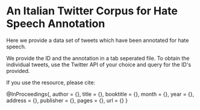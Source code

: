 # An Italian Twitter Corpus for Hate Speech Annotation

Here we provide a data set of tweets which have been annotated for hate speech.

We provide the ID and the annotation in a tab seperated file. To obtain the individual tweets, use the Twitter API of your choice and query for the ID's provided.

If you use the resource, please cite:

@InProceedings{,
  author    = {},
  title     = {},
  booktitle = {},
  month     = {},
  year      = {},
  address   = {},
  publisher = {},
  pages     = {},
  url       = {}
}

